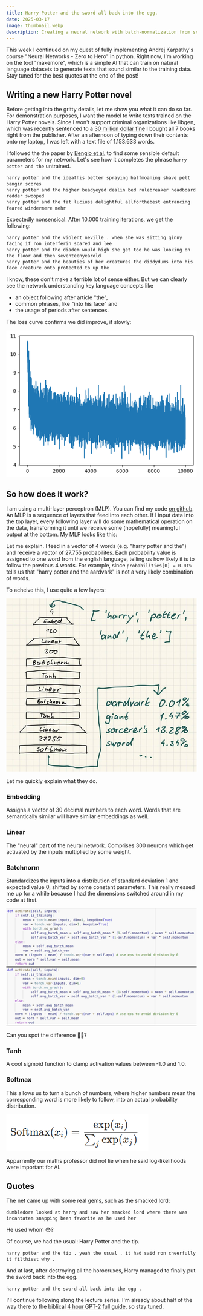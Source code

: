 ```yaml
---
title: Harry Potter and the sword all back into the egg.
date: 2025-03-17
image: thumbnail.webp
description: Creating a neural network with batch-normalization from scratch to write young adult fiction novels.
---
```


This week I continued on my quest of fully implementing Andrej Karpathy's course "Neural Networks - Zero to Hero" in python. Right now, I'm working on the tool "makemore", which is a simple AI that can train on natural language datasets to generate texts that sound similar to the training data. Stay tuned for the best quotes at the end of the post!

## Writing a new Harry Potter novel

Before getting into the gritty details, let me show you what it can do so far. For demonstration purposes, I want the model to write texts trained on the Harry Potter novels. Since I won't support criminal organizations like libgen, which was recently sentenced to a [30 million dollar fine](
https://tarnkappe.info/artikel/rechtssachen/libgen-vor-gericht-30-millionen-dollar-strafe-fuer-schattenbibliothek-301961.html)
I bought all 7 books right from the publisher. After an afternoon of typing down their contents onto my laptop, I was left with a text file of 1.153.633 words.

I followed the the paper by [Bengio et al.](https://www.jmlr.org/papers/volume3/bengio03a/bengio03a.pdf) to find some sensible default parameters for my network. Let's see how it completes the phrase `harry potter and the` untrained.

```
harry potter and the ideathis better spraying halfmoaning shave pelt bangin scores
harry potter and the higher beadyeyed dealin bed rulebreaker headboard redder swooped
harry potter and the fat luciuss delightful allforthebest entrancing feared windermere mehr
```

Expectedly nonsensical. After 10.000 training iterations, we get the following:

```
harry potter and the violent neville . when she was sitting ginny facing if ron interferin soared and lee
harry potter and the diadem would high she get too he was looking on the floor and then seventeenyearold
harry potter and the beauties of her creatures the diddydums into his face creature onto protected to up the
```

I know, these don't make a terrible lot of sense either. But we can clearly see the network understanding key language concepts like

- an object following after article "the",
- common phrases, like "into his face" and
- the usage of periods after sentences.

The loss curve confirms we did improve, if slowly:

![Spikey graph going from around 11 to around 6](harry_potter_loss.png "Loss function for 10.000 iterations")

## So how does it work?

I am using a multi-layer perceptron (MLP). You can find my code [on github](https://github.com/jafber/neuralnets). An MLP is a sequence of layers that feed into each other. If I input data into the top layer, every following layer will do some mathematical operation on the data, transforming it until we receive some (hopefully) meaningful output at the bottom. My MLP looks like this:

Let me explain. I feed in a vector of 4 words (e.g. "harry potter and the") and receive a vector of 27.755 probabilites. Each probability value is assigned to one word from the english language, telling us how likely it is to follow the previous 4 words. For example, since `probabilities[0] = 0.01%` tells us that "harry potter and the aardvark" is not a very likely combination of words.

To acheive this, I use quite a few layers:

![Illustration of MLP with the layers Embed, Linear, Batchnorm, Tanh, Linear, Batchnorm, Tanh, Linear, Softmax](mlp.jpg "My MLP's layers, from top to bottom")

Let me quickly explain what they do.

### Embedding

Assigns a vector of 30 decimal numbers to each word. Words that are semantically similar will have similar embeddings as well.

### Linear

The "neural" part of the neural network. Comprises 300 neurons which get activated by the inputs multiplied by some weight.

### Batchnorm

Standardizes the inputs into a distribution of standard deviation 1 and expected value 0, shifted by some constant parameters. This really messed me up for a while because I had the dimensions switched around in my code at first.

![Screenshot of two code snippets of the batchnorm side-by-side](batchnorm.webp "The batch normalization and after debugging for an hour")

Can you spot the difference :microscope::raised_eyebrow:?

### Tanh

A cool sigmoid function to clamp activation values between -1.0 and 1.0.

### Softmax

This allows us to turn a bunch of numbers, where higher numbers mean the corresponding word is more likely to follow, into an actual probability distribution.

![Screenshot of the softmax formula](softmax.png "The softmax function")

Apparrently our maths professor did not lie when he said log-likelihoods were important for AI.

## Quotes

The net came up with some real gems, such as the smacked lord:

```
dumbledore looked at harry and saw her smacked lord where there was incantatem snapping been favorite as he used her
```

He used whom :flushed:?

Of course, we had the usual: Harry Potter and the tip.

```
harry potter and the tip . yeah the usual . it had said ron cheerfully it filthiest why .
```

And at last, after destroying all the horocruxes, Harry managed to finally put the sword back into the egg.

```
harry potter and the sword all back into the egg .
```


I'll continue following along the lecture series. I'm already about half of the way there to the biblical [4 hour GPT-2 full guide](https://youtu.be/l8pRSuU81PU?si=TYLrSzwRvQFBV6GH), so stay tuned.